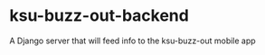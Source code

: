 ksu-buzz-out-backend
====================

A Django server that will feed info to the ksu-buzz-out mobile app